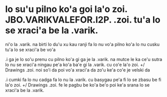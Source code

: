 # lo su'u pilno ko'a goi la'o zoi. JBO.VARIKVALEFOR.I2P. .zoi. tu'a lo se xraci'a be la .varik.
ni'o la .varik. na birti lo du'u xu kau ranji fa lo nu vo'a pilno ko'a lo nu cusku tu'a lo se xraci'a be vo'a

.i ga je lo so'u prenu cu pilno ko'a gi ga je la .varik. na mutce le ka ce'u sutra lo nu se xraci'a ningau pe'a ko'a ba'e gi la .varik. cu co'e la'o zoi. +/ Drawings .zoi. noi so'i da poi vo'a xraci'a da zo'u ke'a co'e je velski da

.i cumki fa lo nu cadga fa lo nu la .varik. cu basygau pe'a fi lo se zbasu be fi la'o zoi. +/ Drawings .zoi. fe le pagbu be ko'a be'o poi ke'a srana lo se xraci'a be la .varik.
